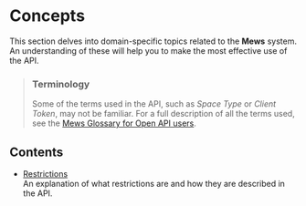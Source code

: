 # Concepts

This section delves into domain-specific topics related to the **Mews** system. An understanding of these will help you to make the most effective use of the API.

> ### Terminology
> Some of the terms used in the API, such as *Space Type* or *Client Token*, may not be familiar.
> For a full description of all the terms used, see the [Mews Glossary for Open API users](https://help.mews.com/s/article/Mews-Glossary-for-Open-API-users?language=en_US).

## Contents

* [Restrictions](restrictions.md)<br>An explanation of what restrictions are and how they are described in the API.

